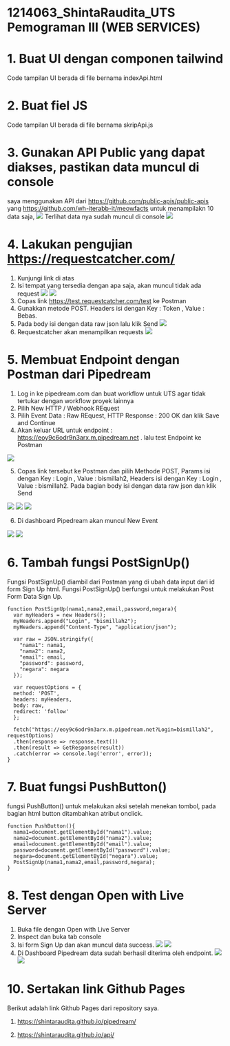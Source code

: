 # 1214063_ShintaRaudita_UTS Pemograman III (WEB SERVICES)
#
# 1. Buat UI dengan componen tailwind
Code tampilan UI berada di file bernama indexApi.html
# 2. Buat fiel JS 
Code tampilan UI berada di file bernama skripApi.js
# 3. Gunakan API Public yang dapat diakses, pastikan data muncul di console
saya menggunakan API dari https://github.com/public-apis/public-apis yang https://github.com/wh-iterabb-it/meowfacts untuk menampilakn 10 data  saja,
![](foto/consoleApi1.png)
Terlihat data nya sudah muncul di console
![](foto/consoleApi2.png)

#
# 4. Lakukan pengujian https://requestcatcher.com/
1. Kunjungi link di atas
2. Isi tempat yang tersedia dengan apa saja, akan muncul tidak ada request
   ![](foto/catch3.png)
   ![](foto/catch4.png)
3. Copas link  https://test.requestcatcher.com/test ke Postman
4. Gunakkan metode POST. Headers isi dengan Key : Token ,   Value : Bebas. 
5. Pada body isi dengan data raw json lalu klik Send
![](foto/catch1.png)
6. Requestcatcher akan menampilkan requests
![](foto/catch2.png)

# 
# 5. Membuat Endpoint dengan Postman dari Pipedream
1. Log in ke pipedream.com dan buat workflow untuk UTS agar tidak tertukar dengan workflow proyek lainnya
2. Pilih New HTTP / Webhook REquest
3. Pilih Event Data : Raw REquest, HTTP Response : 200 OK dan klik Save and Continue
4. Akan keluar URL untuk endpoint : https://eoy9c6odr9n3arx.m.pipedream.net . lalu test Endpoint ke Postman

![](foto/buatEnd1.png)

5. Copas link tersebut ke Postman dan pilih Methode POST, Params isi dengan Key : Login , Value : bismillah2, Headers isi dengan Key : Login , Value : bismillah2. Pada bagian body isi dengan data raw json dan klik Send

![](foto/buatEnd2.png)
![](foto/buatEnd3.png)
![](foto/buatEnd4.png)

6. Di dashboard Pipedream akan muncul New Event

![](foto/buatEnd5.png)
![](foto/buatEnd6.png)

# 6. Tambah fungsi PostSignUp()
Fungsi PostSignUp() diambil dari Postman yang di ubah data input dari id form Sign Up html. Fungsi PostSignUp() berfungsi untuk melakukan Post Form Data Sign Up.

```
function PostSignUp(nama1,nama2,email,password,negara){
  var myHeaders = new Headers();
  myHeaders.append("Login", "bismillah2");
  myHeaders.append("Content-Type", "application/json");

  var raw = JSON.stringify({
    "nama1": nama1,
    "nama2": nama2,
    "email": email,
    "password": password,
    "negara": negara
  });

  var requestOptions = {
  method: 'POST',
  headers: myHeaders,
  body: raw,
  redirect: 'follow'
  };

  fetch("https://eoy9c6odr9n3arx.m.pipedream.net?Login=bismillah2", requestOptions)
  .then(response => response.text())
  .then(result => GetResponse(result))
  .catch(error => console.log('error', error));
}
```

# 7. Buat fungsi PushButton()
fungsi PushButton() untuk melakukan aksi setelah menekan tombol, pada bagian html button ditambahkan atribut onclick.

```
function PushButton(){ 
  nama1=document.getElementById("nama1").value;
  nama2=document.getElementById("nama2").value;
  email=document.getElementById("email").value;
  password=document.getElementById("password").value;
  negara=document.getElementById("negara").value;
  PostSignUp(nama1,nama2,email,password,negara);
}
```

# 8. Test dengan Open with Live Server
1. Buka file dengan Open with Live Server
2. Inspect dan buka tab console
3. Isi form Sign Up dan akan muncul data success.
![](foto/tes1.png)
![](foto/tes2.png)
4. Di Dashboard Pipedream data sudah berhasil diterima  oleh endpoint.
![](foto/tes3.png)
![](foto/tes4.png)

# 10. Sertakan link Github Pages
Berikut adalah link Github Pages dari repository saya.
1. https://shintaraudita.github.io/pipedream/

2. https://shintaraudita.github.io/api/
